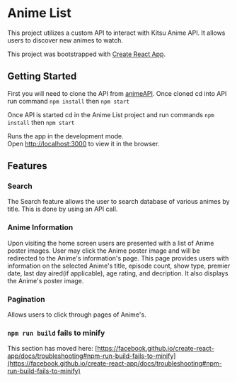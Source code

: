 # Anime List

This project utilizes a custom API to interact with Kitsu Anime API. It allows users to discover new animes to watch.

This project was bootstrapped with [Create React App](https://github.com/facebook/create-react-app).

## Getting Started

First you will need to clone the API from [animeAPI](https://github.com/swipertin/animeAPI). Once cloned cd into API run command `npm install` then `npm start`

Once API is started cd in the Anime List project and run commands `npm install` then `npm start`  

Runs the app in the development mode.\
Open [http://localhost:3000](http://localhost:3000) to view it in the browser.

## Features

### Search 

The Search feature allows the user to search database of various animes by title. This is done by using an API call. 

### Anime Information

Upon visiting the home screen users are presented with a list of Anime poster images. User may click the Anime poster image and will be redirected to the Anime's information's page. This page provides users with information on the selected Anime's title, episode count, show type, premier date, last day aired(if applicable), age rating, and decription. It also displays the Anime's poster image.

### Pagination

Allows users to click through pages of Anime's. 

### `npm run build` fails to minify

This section has moved here: [https://facebook.github.io/create-react-app/docs/troubleshooting#npm-run-build-fails-to-minify](https://facebook.github.io/create-react-app/docs/troubleshooting#npm-run-build-fails-to-minify)
